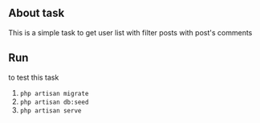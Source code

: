 
## About task

This is a simple task to get user list with filter posts with post's comments

## Run

to test this task 

1. `php artisan migrate`
2. `php artisan db:seed`
3. `php artisan serve`

